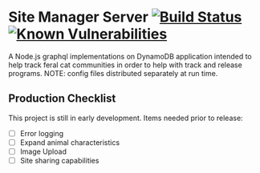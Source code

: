 # Site Manager Server [![Build Status](https://travis-ci.com/keecoo/site-manager-server.svg?branch=master)](https://travis-ci.com/keecoo/site-manager-server) [![Known Vulnerabilities](https://snyk.io/test/github/keecoo/site-manager-server/badge.svg?targetFile=package.json)](https://snyk.io/test/github/keecoo/site-manager-server?targetFile=package.json)

A Node.js graphql implementations on DynamoDB application intended to help track feral cat communities in order to help with track and release programs. NOTE: config files distributed separately at run time.

## Production Checklist

This project is still in early development. Items needed prior to release:

- [ ] Error logging
- [ ] Expand animal characteristics
- [ ] Image Upload
- [ ] Site sharing capabilities
